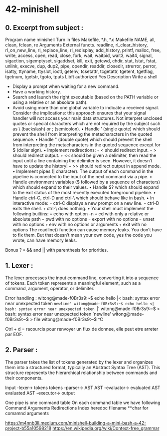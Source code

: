 # 42-minishell

## 0. Excerpt from subject :

Program name minishell
Turn in files Makefile, *.h, *.c
Makefile NAME, all, clean, fclean, re
Arguments
External functs. readline, rl_clear_history, rl_on_new_line,
rl_replace_line, rl_redisplay, add_history,
printf, malloc, free, write, access, open, read,
close, fork, wait, waitpid, wait3, wait4, signal,
sigaction, sigemptyset, sigaddset, kill, exit,
getcwd, chdir, stat, lstat, fstat, unlink, execve,
dup, dup2, pipe, opendir, readdir, closedir,
strerror, perror, isatty, ttyname, ttyslot, ioctl,
getenv, tcsetattr, tcgetattr, tgetent, tgetflag,
tgetnum, tgetstr, tgoto, tputs
Libft authorized Yes
Description Write a shell

- Display a prompt when waiting for a new command.
- Have a working history.
- Search and launch the right executable (based on the PATH variable or using a relative or an absolute path).
- Avoid using more than one global variable to indicate a received signal. Consider the implications: this approach ensures that your signal handler will not access your main data structures.
Not interpret unclosed quotes or special characters which are not required by the subject such as \ (backslash) or ; (semicolon).
• Handle ’ (single quote) which should prevent the shell from interpreting the metacharacters in the quoted sequence.
• Handle " (double quote) which should prevent the shell from interpreting the metacharacters in the quoted sequence except for $ (dollar sign).
• Implement redirections:
◦ < should redirect input.
◦ > should redirect output.
◦ << should be given a delimiter, then read the input until a line containing the
delimiter is seen. However, it doesn’t have to update the history!
◦ >> should redirect output in append mode.
• Implement pipes (| character). The output of each command in the pipeline is
connected to the input of the next command via a pipe.
• Handle environment variables ($ followed by a sequence of characters) which
should expand to their values.
• Handle $? which should expand to the exit status of the most recently executed
foreground pipeline.
• Handle ctrl-C, ctrl-D and ctrl-\ which should behave like in bash.
• In interactive mode:
◦ ctrl-C displays a new prompt on a new line.
◦ ctrl-D exits the shell.
◦ ctrl-\ does nothing.
• Your shell must implement the following builtins:
◦ echo with option -n
◦ cd with only a relative or absolute path
◦ pwd with no options
◦ export with no options
◦ unset with no options
◦ env with no options or arguments
◦ exit with no options
The readline() function can cause memory leaks. You don’t have to fix them. But
that doesn’t mean your own code, yes the code you wrote, can have memory
leaks.

Bonus ? • && and || with parenthesis for priorities.

## 1. Lexer :

The lexer processes the input command line, converting it into a sequence of tokens. Each token represents a meaningful element, such as a command, argument, operator, or delimiter.

Error handling :
witong@made-f0Br3s9:~$ echo hello |<
bash: syntax error near unexpected token `newline'
witong@made-f0Br3s9:~$ echo hello <|
bash: syntax error near unexpected token `|'
witong@made-f0Br3s9:~$ >
bash: syntax error near unexpected token `newline'
witong@made-f0Br3s9:~$ > file
witong@made-f0Br3s9:~$ ^C

Ctrl + d = racourcis pour renvoyer un flux de donnee, elle peut etre arreter par EOF.

## 2. Parser :

The parser takes the list of tokens generated by the lexer and organizes them into a structured format, typically an Abstract Syntax Tree (AST). This structure represents the hierarchical relationship between commands and their components.

Input -lexer-> tokens
tokens -parser-> AST
AST -evaluator-> evaluated AST
evaluated AST -executor-> output

One pipe is one command table
On each command table we have following
Command
Arguments
Redirections
Index
heredoc filename
**char for comamnd arguments

https://m4nnb3ll.medium.com/minishell-building-a-mini-bash-a-42-project-b55a10598218
https://en.wikipedia.org/wiki/Context-free_grammar


